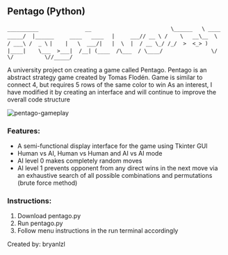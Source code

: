 ## Pentago (Python)
```__________               __                         ```
```\______   \ ____   _____/  |______     ____   ____  ```
``` |     ___// __ \ /    \   __\__  \   / ___\ /  _ \ ```
``` |    |   \  ___/|   |  \  |  / __ \_/ /_/  >  <_> ) ```
``` |____|    \___  >___|  /__| (____  /\___  / \____/ ```
```               \/     \/          \//_____/```

A university project on creating a game called Pentago. Pentago is an abstract strategy game created by Tomas Flodén.
Game is similar to connect 4, but requires 5 rows of the same color to win
As an interest, I have modified it by creating an interface and will continue to improve the overall code structure

![pentago-gameplay](https://github.com/bryanlzl/pentago/assets/58539426/c5080407-e43d-4ae4-af9e-1cb2060a77a6)

### Features:
- A semi-functional display interface for the game using Tkinter GUI
- Human vs AI, Human vs Human and AI vs AI mode
- AI level 0 makes completely random moves
- AI level 1 prevents opponent from any direct wins in the next move via an exhaustive search of all possible combinations and permutations (brute force method)

### Instructions:
1) Download pentago.py
2) Run pentago.py
3) Follow menu instructions in the run terminal accordingly

Created by: bryanlzl
